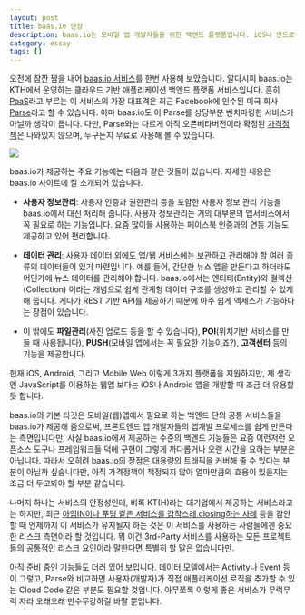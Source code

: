 ```yaml
---
layout: post
title: baas.io 단상
description: baas.io는 모바일 앱 개발자들을 위한 백엔드 플랫폼입니다. iOS나 안드로이드 또는 모바일웹 기반에서 앱을 개발하는 프론트엔드 개발자들에게 좋은 선택지 중 하나입니다. 
category: essay
tags: []
---
```


오전에 잠깐 짬을 내어 [baas.io 서비스](https://baas.io/)를 한번 사용해 보았습니다. 알다시피 baas.io는 KTH에서 운영하는 클라우드 기반 애플리케이션 백엔드 플랫폼 서비스입니다. 흔히 [PaaS](http://ko.wikipedia.org/wiki/PaaS)라고 부르는 이 서비스의 가장 대표격은 최근 Facebook에 인수된 미국 회사 [Parse](https://www.parse.com/)라고 할 수 있습니다. 아마 baas.io도 이 Parse를 상당부분 벤치마킹한 서비스가 아닐까 생각이 듭니다. 다만, Parse와는 다르게 아직 오픈베타버전이라 확정된 [가격정책](https://baas.io/guidePrice.html)은 나와있지 않으며, 누구든지 무료로 사용해 볼 수 있습니다.

![](http://usefulpa.s3.amazonaws.com/images/2013/baasio_bi_300x300.png)
 
baas.io가 제공하는 주요 기능에는 다음과 같은 것들이 있습니다. 자세한 내용은 baas.io 사이트에 잘 소개되어 있습니다.

- **사용자 정보관리**: 사용자 인증과 권한관리 등을 포함한 사용자 정보 관리 기능을 baas.io에서 대신 처리해 줍니다. 사용자 정보관리는 거의 대부분의 앱서비스에서 꼭 필요로 하는 기능입니다. 요즘 많이들 사용하는 페이스북 인증과의 연동 기능도 제공하고 있어 편리합니다.

- **데이터 관리**: 사용자 데이터 외에도 앱/웹 서비스에는 보관하고 관리해야 할 여러 종류의 데이터들이 있기 마련입니다. 예를 들어, 간단한 뉴스 앱을 만든다고 하더라도 어딘가에 뉴스 데이터를 관리해야 합니다. baas.io에서는 엔티티(Entity)와 컬렉션(Collection) 이라는 개념으로 쉽게 관계형 데이터 구조를 생성하고 관리할 수 있게 해 줍니다. 게다가 REST 기반 API를 제공하기 때문에 아주 쉽게 액세스가 가능하다는 장점이 있습니다.

- 이 밖에도 **파일관리**(사진 업로드 등을 할 수 있습니다), **POI**(위치기반 서비스를 만들 때 사용됩니다), **PUSH**(모바일 앱에서는 꼭 필요한 기능이죠?), **고객센터** 등의 기능을 제공합니다.

현재 iOS, Android, 그리고 Mobile Web 이렇게 3가지 플랫폼을 지원하지만, 제 생각엔 JavaScript를 이용하는 웹앱 보다는 iOS나 Android 앱을 개발할 때 조금 더 유용할 듯 합니다.

baas.io의 기본 타깃은 모바일(웹)앱에서 필요로 하는 백엔드 단의 공통 서비스들을 baas.io가 제공해 줌으로써, 프론트엔드 앱 개발자들의 앱개발 프로세스를 쉽게 만든다는 측면입니다만, 사실 baas.io에서 제공하는 수준의 백엔드 기능들은 요즘 이런저런 오픈소스 도구나 프레임워크들 덕에 구현이 그렇게 까다롭거나 오랜 시간을 요하는 부분은 아닙니다. 따라서 오히려 baas.io의 장점은 대용량의 트래픽을 커버해 줄 수 있다는 부분이 아닐까 싶습니다만, 아직 가격정책이 책정되지 않아 얼마만큼의 효용이 있을지는 조금 더 두고봐야 할 부분 같습니다.

나머지 하나는 서비스의 안정성인데, 비록 KT(H)라는 대기업에서 제공하는 서비스라고는 하지만, 최근 [아임IN이나 푸딩 같은 서비스를 갑작스레 closing하는 사례](http://www.bloter.net/archives/149604) 등을 감안할 때 언제까지 이 서비스가 유지될지 하는 것은 이 서비스를 사용하는 사람들에겐 중요한 리스크 측면이라 할 것입니다. 뭐 이건 3rd-Party 서비스를 사용하는 모든 프로젝트들의 공통적인 리스크 요인이라 말한다면 특별히 할 말은 없습니다만.

아직 준비 중인 기능들도 더러 있어 보입니다. 데이터 모델에서는 Activity나 Event 등이 그렇고, Parse와 비교하면 사용자(개발자)가 직접 애플리케이션 로직을 추가할 수 있는 Cloud Code 같은 부분도 필요할 것입니다. 아무쪼록 이렇게 좋은 서비스가 무럭무럭 자라 오래오래 만수무강하길 바랄 뿐입니다.
